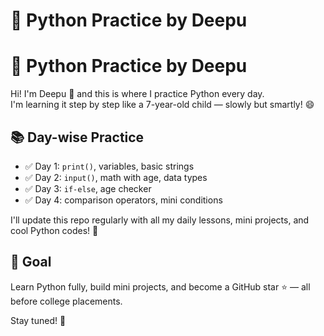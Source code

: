 # 🐍 Python Practice  by Deepu
# 🐍 Python Practice by Deepu

Hi! I'm Deepu 💖 and this is where I practice Python every day.  
I'm learning it step by step like a 7-year-old child — slowly but smartly! 😄

## 📚 Day-wise Practice

- ✅ Day 1: `print()`, variables, basic strings
- ✅ Day 2: `input()`, math with age, data types
- ✅ Day 3: `if-else`, age checker
- ✅ Day 4: comparison operators, mini conditions

I'll update this repo regularly with all my daily lessons, mini projects, and cool Python codes! 🚀

## 🌱 Goal

Learn Python fully, build mini projects, and become a GitHub star ⭐ — all before college placements.

Stay tuned! 💪
